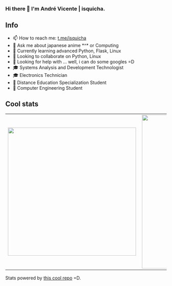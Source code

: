 ### Hi there 👋 I'm André Vicente | isquicha.

## Info
- 📫 How to reach me: [t.me/isquicha](https://t.me/isquicha)
- 💬 Ask me about japanese anime \*^\* or Computing
- 🌱 Currently learning advanced Python, Flask, Linux
- 👯 Looking to collaborate on Python, Linux
- 🤔 Looking for help with ... well, i can do some googles =D
- 🎓 Systems Analysis and Development Technologist
- 🎓 Electronics Technician
- 📕 Distance Education Specialization Student
- 📕 Computer Engineering Student


## Cool stats
<center>
  <table>
    <tr>
        <td><img width="400px" align="left" src="https://github-readme-stats.vercel.app/api/top-langs/?username=isquicha&layout=compact&show_icons=true&theme=monokai&langs_count=10"/></td>
        <td><img width="480px" align="left" src="https://github-readme-stats.vercel.app/api?username=isquicha&show_icons=true&theme=monokai&count_private=true&hide_border=true&include_all_commits=true" /></td>
    </tr>   
  </table>
</center>  

Stats powered by [this cool repo](https://github-readme-stats.vercel.app) =D.
